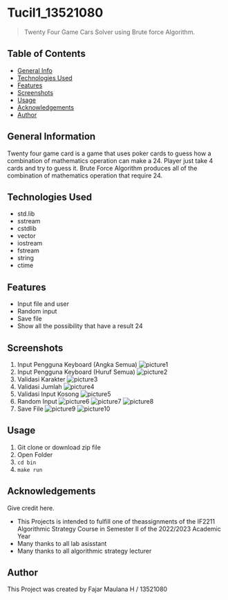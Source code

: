   # Tucil1_13521080
> Twenty Four Game Cars Solver using Brute force Algorithm.

## Table of Contents
* [General Info](#general-information)
* [Technologies Used](#technologies-used)
* [Features](#features)
* [Screenshots](#screenshots)
* [Usage](#usage)
* [Acknowledgements](#acknowledgements)
* [Author](#Author)
<!-- * [License](#license) -->


## General Information
Twenty four game card is a game that uses poker cards to guess how a combination of mathematics operation can make a 24. Player just take 4 cards and try to guess it. Brute Force Algorithm produces all of the combination of mathematics operation that require 24.
<!-- You don't have to answer all the questions - just the ones relevant to your project. -->


## Technologies Used
- std.lib
- sstream
- cstdlib
- vector
- iostream
- fstream
- string
- ctime


## Features
- Input file and user
- Random input
- Save file
- Show all the possibility that have a result 24


## Screenshots
1.	Input Pengguna Keyboard (Angka Semua)
  ![picture1](./img/Picture1.png)
2. Input Pengguna Keyboard (Huruf Semua)
  ![picture2](./img/Picture2.png)
3. Validasi Karakter
  ![picture3](./img/Picture3.png)
4. Validasi Jumlah
  ![picture4](./img/Picture4.png)
5. Validasi Input Kosong
  ![picture5](./img/Picture5.png)
6. Random Input
  ![picture6](./img/Picture6.png)
  ![picture7](./img/Picture7.png)
  ![picture8](./img/Picture8.png)
7. Save File
  ![picture9](./img/Picture9.png)
  ![picture10](./img/Picture10.png)

<!-- If you have screenshots you'd like to share, include them here. -->
## Usage

1. Git clone or download zip file 
2. Open Folder
3. `cd bin`
4. `make run`

## Acknowledgements
Give credit here.
- This Projects is intended to fulfill one of theassignments of the IF2211 Algorithmic Strategy  Course in Semester II of the 2022/2023 Academic Year
- Many thanks to all lab asisstant
- Many thanks to all algorithmic strategy lecturer


## Author
This Project was created by Fajar Maulana H / 13521080


<!-- Optional -->
<!-- ## License -->
<!-- This project is open source and available under the [... License](). -->

<!-- You don't have to include all sections - just the one's relevant to your project -->
